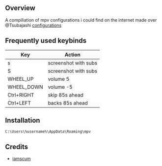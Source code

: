 ## Overview

A compiliation of mpv configurations i could find on the internet made over @Tsubajashi [configurations](https://github.com/Tsubajashi/mpv-settings)

## Frequently used keybinds
|Key|Action|
|-|-|
| s |screenshot with subs | 
| S |screenshot with subs | 
| WHEEL_UP | volume   5 |
| WHEEL_DOWN | volume  -5 |
| Ctrl+RIGHT | skip 85s ahead |
| Ctrl+LEFT | backs 85s ahead |

## Installation
```
C:\Users\%username%\AppData\Roaming\mpv
```
## Credits
- [iamscum](https://iamscum.wordpress.com/guides/videoplayback-guide/mpv-conf/)
